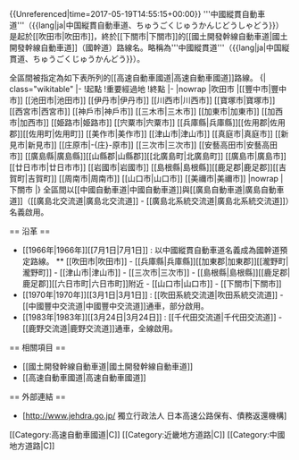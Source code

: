 {{Unreferenced|time=2017-05-19T14:55:15+00:00}}
'''中國縱貫自動車道'''（{{lang|ja|中国縦貫自動車道、ちゅうごくじゅうかんじどうしゃどう}}）是起於[[吹田市|吹田市]]，終於[[下關市|下關市]]的[[國土開發幹線自動車道|國土開發幹線自動車道]]（國幹道）路線名。略稱為'''中國縱貫道'''（{{lang|ja|中国縦貫道、ちゅうごくじゅうかんどう}}）。

全區間被指定為如下表所列的[[高速自動車國道|高速自動車國道]]路線。
{| class="wikitable"
|-
!起點
!重要經過地
!終點
|-
|nowrap |吹田市
|[[豐中市|豐中市]] [[池田市|池田市]] [[伊丹市|伊丹市]] [[川西市|川西市]] [[寶塚市|寶塚市]] [[西宮市|西宮市]] [[神戶市|神戶市]] [[三木市|三木市]] [[加東市|加東市]] [[加西市|加西市]] [[姫路市|姫路市]] [[宍粟市|宍粟市]] [[兵庫縣|兵庫縣]][[佐用郡|佐用郡]][[佐用町|佐用町]] [[美作市|美作市]] [[津山市|津山市]] [[真庭市|真庭市]] [[新見市|新見市]] [[庄原市|-{庄}-原市]] [[三次市|三次市]] [[安藝高田市|安藝高田市]] [[廣島縣|廣島縣]][[山縣郡|山縣郡]][[北廣島町|北廣島町]] [[廣島市|廣島市]] [[廿日市市|廿日市市]] [[岩國市|岩國市]] [[島根縣|島根縣]][[鹿足郡|鹿足郡]][[吉賀町|吉賀町]] [[周南市|周南市]] [[山口市|山口市]] [[美禰市|美禰市]]
|nowrap |下關市
|}
全區間以[[中國自動車道|中國自動車道]]與[[廣島自動車道|廣島自動車道]]（[[廣島北交流道|廣島北交流道]] - [[廣島北系統交流道|廣島北系統交流道]]）名義啟用。

== 沿革 ==
* [[1966年|1966年]][[7月1日|7月1日]] : 以中國縱貫自動車道名義成為國幹道預定路線。 
** [[吹田市|吹田市]] - [[兵庫縣|兵庫縣]][[加東郡|加東郡]][[瀧野町|瀧野町]] - [[津山市|津山市]] - [[三次市|三次市]] - [[島根縣|島根縣]][[鹿足郡|鹿足郡]][[六日市町|六日市町]]附近 - [[山口市|山口市]] - [[下關市|下關市]]
* [[1970年|1970年]][[3月1日|3月1日]] : [[吹田系統交流道|吹田系統交流道]] - [[中國豐中交流道|中國豐中交流道]]通車，部分啟用。
* [[1983年|1983年]][[3月24日|3月24日]] : [[千代田交流道|千代田交流道]] - [[鹿野交流道|鹿野交流道]]通車，全線啟用。

== 相關項目 ==
* [[國土開發幹線自動車道|國土開發幹線自動車道]]
* [[高速自動車國道|高速自動車國道]]

== 外部連結 ==
* [http://www.jehdra.go.jp/ 獨立行政法人 日本高速公路保有、債務返還機構]

[[Category:高速自動車國道|C]]
[[Category:近畿地方道路|C]]
[[Category:中國地方道路|C]]